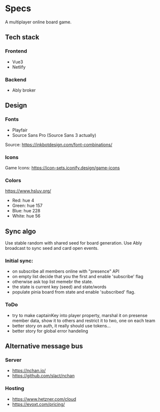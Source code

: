 # Specs

A multiplayer online board game.

## Tech stack

### Frontend

- Vue3
- Netlify

### Backend

- Ably broker

## Design

### Fonts

- Playfair
- Source Sans Pro (Source Sans 3 actually)

Source: https://inkbotdesign.com/font-combinations/

### Icons

Game Icons: https://icon-sets.iconify.design/game-icons

### Colors

https://www.hsluv.org/

- Red: hue 4
- Green: hue 157
- Blue: hue 228
- White: hue 56

## Sync algo

Use stable random with shared seed for board generation. Use Ably broadcast to sync seed and card open events.

### Initial sync:

- on subscribe all members online with "presence" API
- on empty list decide that you the first and enable 'subscribe' flag
- otherwise ask top list memebr the state.
- the state is current key (seed) and state/words
- populate pinia board from state and enable 'subscribed' flag.

### ToDo

- try to make captainKey into player property, marshal it on presense member data, show it to others and restrict it to two, one on each team
- better story on auth, it really should use tokens...
- better story for global error handeling

## Alternative message bus

### Server

- https://nchan.io/
- https://github.com/slact/nchan

### Hosting

- https://www.hetzner.com/cloud
- https://evoxt.com/pricing/
